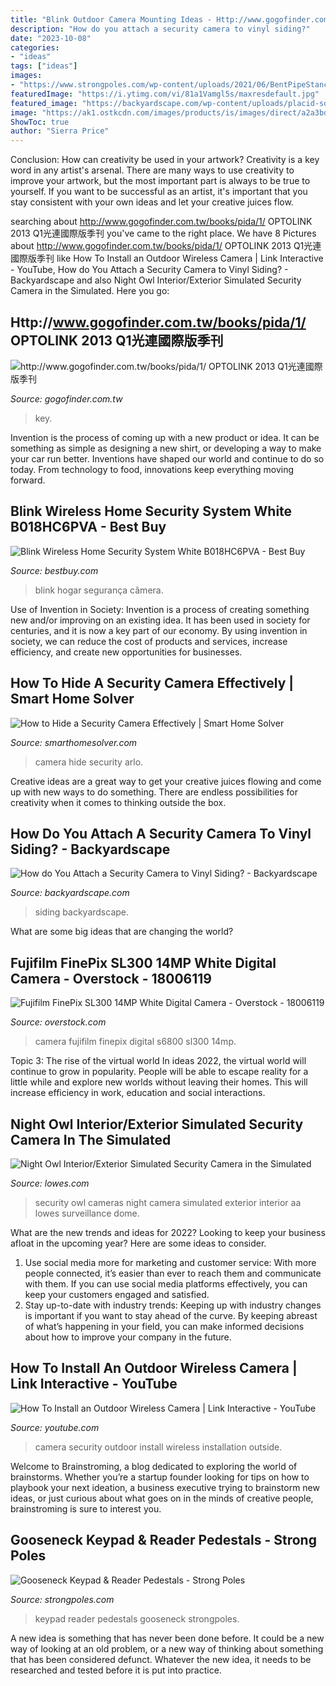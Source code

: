 ```yaml
---
title: "Blink Outdoor Camera Mounting Ideas - Http://www.gogofinder.com.tw/books/pida/1/ Optolink 2013 Q1光連國際版季刊"
description: "How do you attach a security camera to vinyl siding?"
date: "2023-10-08"
categories:
- "ideas"
tags: ["ideas"]
images:
- "https://www.strongpoles.com/wp-content/uploads/2021/06/BentPipeStanchion.png"
featuredImage: "https://i.ytimg.com/vi/81a1Vamgl5s/maxresdefault.jpg"
featured_image: "https://backyardscape.com/wp-content/uploads/placid-social-images/0d4ebc1a7f78e54d6f2e03b218248db7.png"
image: "https://ak1.ostkcdn.com/images/products/is/images/direct/a2a3bd897edca32b5ce46cacb57232dfb8db5ee5/Fujifilm-FinePix-SL300-14MP-White-Digital-Camera.jpg"
ShowToc: true
author: "Sierra Price"
---
```



Conclusion: How can creativity be used in your artwork?
Creativity is a key word in any artist's arsenal. There are many ways to use creativity to improve your artwork, but the most important part is always to be true to yourself. If you want to be successful as an artist, it's important that you stay consistent with your own ideas and let your creative juices flow.

	

		
searching about http://www.gogofinder.com.tw/books/pida/1/ OPTOLINK 2013 Q1光連國際版季刊 you've came to the right place. We have 8 Pictures about http://www.gogofinder.com.tw/books/pida/1/ OPTOLINK 2013 Q1光連國際版季刊 like How To Install an Outdoor Wireless Camera | Link Interactive - YouTube, How do You Attach a Security Camera to Vinyl Siding? - Backyardscape and also Night Owl Interior/Exterior Simulated Security Camera in the Simulated. Here you go:
		
    
## Http://www.gogofinder.com.tw/books/pida/1/ OPTOLINK 2013 Q1光連國際版季刊

<img loading=lazy src="http://www.gogofinder.com.tw/books/pida/1/s/1372214534WXANrKAN.jpg" onerror="this.onerror=null;this.src='https://tse4.mm.bing.net/th?id=OIP.qMKG5vJpnl_skv6s0kkB2wHaKf&amp;pid=15.1';" alt="http://www.gogofinder.com.tw/books/pida/1/ OPTOLINK 2013 Q1光連國際版季刊">

_Source: gogofinder.com.tw_

>key. 

	

Invention is the process of coming up with a new product or idea. It can be something as simple as designing a new shirt, or developing a way to make your car run better. Inventions have shaped our world and continue to do so today. From technology to food, innovations keep everything moving forward.

    
## Blink Wireless Home Security System White B018HC6PVA - Best Buy

<img loading=lazy src="https://pisces.bbystatic.com/image2/BestBuy_US/images/products/6329/6329848cv12d.jpg" onerror="this.onerror=null;this.src='https://tse1.mm.bing.net/th?id=OIP.CBkANMqev7drIWL6ZNEzXgHaHa&amp;pid=15.1';" alt="Blink Wireless Home Security System White B018HC6PVA - Best Buy">

_Source: bestbuy.com_

>blink hogar segurança câmera. 

	

Use of Invention in Society:
Invention is a process of creating something new and/or improving on an existing idea. It has been used in society for centuries, and it is now a key part of our economy. By using invention in society, we can reduce the cost of products and services, increase efficiency, and create new opportunities for businesses.

    
## How To Hide A Security Camera Effectively | Smart Home Solver

<img loading=lazy src="https://smarthomesolver.com/reviews/wp-content/uploads/2016/10/Hide-a-security-camera-pinterest-683x1024.jpg" onerror="this.onerror=null;this.src='https://tse3.mm.bing.net/th?id=OIP.gY4ARcJDagOMTTmbGkT8IgHaLG&amp;pid=15.1';" alt="How to Hide a Security Camera Effectively | Smart Home Solver">

_Source: smarthomesolver.com_

>camera hide security arlo. 

	

Creative ideas are a great way to get your creative juices flowing and come up with new ways to do something. There are endless possibilities for creativity when it comes to thinking outside the box.

    
## How Do You Attach A Security Camera To Vinyl Siding? - Backyardscape

<img loading=lazy src="https://backyardscape.com/wp-content/uploads/placid-social-images/0d4ebc1a7f78e54d6f2e03b218248db7.png" onerror="this.onerror=null;this.src='https://tse4.mm.bing.net/th?id=OIP.d1bEj4Y0oozVfgyqxthE4gHaD4&amp;pid=15.1';" alt="How do You Attach a Security Camera to Vinyl Siding? - Backyardscape">

_Source: backyardscape.com_

>siding backyardscape. 

	

What are some big ideas that are changing the world?

    
## Fujifilm FinePix SL300 14MP White Digital Camera - Overstock - 18006119

<img loading=lazy src="https://ak1.ostkcdn.com/images/products/is/images/direct/a2a3bd897edca32b5ce46cacb57232dfb8db5ee5/Fujifilm-FinePix-SL300-14MP-White-Digital-Camera.jpg" onerror="this.onerror=null;this.src='https://tse2.mm.bing.net/th?id=OIP.2n45S2akXr8AT6E2geb2EAHaHa&amp;pid=15.1';" alt="Fujifilm FinePix SL300 14MP White Digital Camera - Overstock - 18006119">

_Source: overstock.com_

>camera fujifilm finepix digital s6800 sl300 14mp. 

	

Topic 3: The rise of the virtual world
In ideas 2022, the virtual world will continue to grow in popularity. People will be able to escape reality for a little while and explore new worlds without leaving their homes. This will increase efficiency in work, education and social interactions.

    
## Night Owl Interior/Exterior Simulated Security Camera In The Simulated

<img loading=lazy src="http://mobileimages.lowes.com/product/converted/841808/841808012631.jpg?size=pdhi" onerror="this.onerror=null;this.src='https://tse1.mm.bing.net/th?id=OIP.32EGSn-vuWm3dPjxktlJUQHaHa&amp;pid=15.1';" alt="Night Owl Interior/Exterior Simulated Security Camera in the Simulated">

_Source: lowes.com_

>security owl cameras night camera simulated exterior interior aa lowes surveillance dome. 

	

What are the new trends and ideas for 2022?
Looking to keep your business afloat in the upcoming year? Here are some ideas to consider. 
1. Use social media more for marketing and customer service: With more people connected, it’s easier than ever to reach them and communicate with them. If you can use social media platforms effectively, you can keep your customers engaged and satisfied. 
2. Stay up-to-date with industry trends: Keeping up with industry changes is important if you want to stay ahead of the curve. By keeping abreast of what’s happening in your field, you can make informed decisions about how to improve your company in the future. 

    
## How To Install An Outdoor Wireless Camera | Link Interactive - YouTube

<img loading=lazy src="https://i.ytimg.com/vi/81a1Vamgl5s/maxresdefault.jpg" onerror="this.onerror=null;this.src='https://tse1.mm.bing.net/th?id=OIP.h7DGiYZZbCeLWxLHLdlSOQHaEK&amp;pid=15.1';" alt="How To Install an Outdoor Wireless Camera | Link Interactive - YouTube">

_Source: youtube.com_

>camera security outdoor install wireless installation outside. 

	

Welcome to Brainstroming, a blog dedicated to exploring the world of brainstorms. Whether you’re a startup founder looking for tips on how to playbook your next ideation, a business executive trying to brainstorm new ideas, or just curious about what goes on in the minds of creative people, brainstroming is sure to interest you.

    
## Gooseneck Keypad &amp; Reader Pedestals - Strong Poles

<img loading=lazy src="https://www.strongpoles.com/wp-content/uploads/2021/06/BentPipeStanchion.png" onerror="this.onerror=null;this.src='https://tse2.mm.bing.net/th?id=OIP.d0pOjtHgPTPH7cYI0YunhgHaJ4&amp;pid=15.1';" alt="Gooseneck Keypad &amp; Reader Pedestals - Strong Poles">

_Source: strongpoles.com_

>keypad reader pedestals gooseneck strongpoles. 

	

A new idea is something that has never been done before. It could be a new way of looking at an old problem, or a new way of thinking about something that has been considered defunct. Whatever the new idea, it needs to be researched and tested before it is put into practice.

